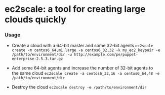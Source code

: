 # ec2scale: a tool for creating large clouds quickly

### Usage

* Create a cloud with a 64-bit master and some 32-bit agents
  `ec2scale create -m centos6_64,m1.large -a centos6_32,32 -k my_ec2_keypair -e /path/to/environment/dir -u http://example.com/pe/puppet-enterprise-2.5.3.tar.gz`

* Add some 64-bit agents and increase the number of 32-bit agents to the same cloud
  `ec2scale create -a centos6_32,16 -a centos6_64,48 -e /path/to/environment/dir`

* Destroy the cloud
  `ec2scale destroy -e /path/to/environment/dir`

